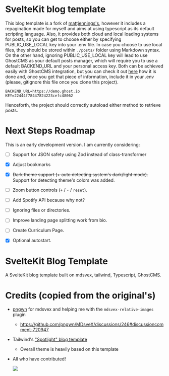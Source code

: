 # SvelteKit blog template 

This blog template is a fork of [mattjennings's](https://github.com/mattjennings/sveltekit-blog-template), however it includes a repagination made for myself and aims at using typescript as its default scripting language. Also, it provides both cloud and local loading systems for posts, so you can get to choose either by specifying PUBLIC_USE_LOCAL key into your .env file. In case you choose to use local files, they should be stored within `./posts/` folder using Markdown syntax. On the other hand, ignoring PUBLIC_USE_LOCAL key will lead to use GhostCMS as your default posts manager, which will require you to use a default BACKEND_URL and your personal access key. Both can be achieved easily with GhostCMS integration, but you can check it out [here](https://ghost.org/docs/content-api/) how it is done and, once you get that piece of information, include it in your .env (please, gitignore this file once you clone this project). 

```
BACKEND_URL=https://demo.ghost.io
KEY=22444f78447824223cefc48062
```

Henceforth, the project should correctly autoload either method to retrieve posts. 


# Next Steps Roadmap

This is an early development version. I am currently considering:

- [ ] Support for JSON safety using Zod instead of class-transformer
- [x] Adjust bookmarks
- [X] ~~Dark theme support (+ auto detecting system's dark/light mode).~~ Support for detecting theme's colors was added.
- [ ] Zoom button controls (`+` / `-` / `reset`).
- [ ] Add Spotify API because why not?
- [ ] Ignoring files or directories.
- [ ] Improve landing page splitting work from bio.
- [ ] Create Curriculum Page.
- [x] Optional autostart.


# SvelteKit Blog Template

A SvelteKit blog template built on mdsvex, tailwind, Typescript, GhostCMS.


# Credits (copied from the original's)

- [pngwn](https://github.com/pngwn) for mdsvex and helping me with the `mdsvex-relative-images` plugin
  - https://github.com/pngwn/MDsveX/discussions/246#discussioncomment-720947
- Tailwind's ["Spotlight" blog template](https://spotlight.tailwindui.com/)
  - Overall theme is heavily based on this template
- All who have contributed!

  <a href="https://github.com/mattjennings/sveltekit-blog-template/graphs/contributors">
  <img src="https://contrib.rocks/image?repo=mattjennings/sveltekit-blog-template" />
  </a>
